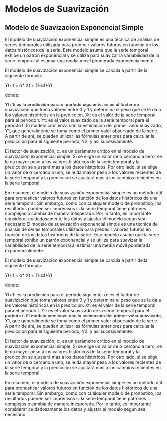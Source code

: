 # Modelos de Suavización 

## Modelo de Suavizacion Exponencial Simple

El modelo de suavización exponencial simple es una técnica de análisis de series temporales utilizada para predecir valores futuros en función de los datos históricos de la serie. Este modelo asume que la serie temporal exhibe un patrón exponencial y se utiliza para suavizar la variabilidad de la serie temporal al estimar una media móvil ponderada exponencialmente.

El modelo de suavización exponencial simple se calcula a partir de la siguiente fórmula:

Yt+1 = α* Xt + (1-α)*Yt

donde:

Yt+1: es la predicción para el período siguiente.
α: es el factor de suavización que toma valores entre 0 y 1 y determina el peso que se le da a los valores históricos en la predicción.
Xt: es el valor de la serie temporal para el período t.
Yt: es el valor suavizado de la serie temporal para el período t.
El modelo comienza con la estimación del primer valor suavizado, Y1, que generalmente se toma como el primer valor observado de la serie. A partir de ahí, se pueden utilizar las fórmulas anteriores para calcular la predicción para el siguiente período, Y2, y así sucesivamente.

El factor de suavización, α, es un parámetro crítico en el modelo de suavización exponencial simple. Si se elige un valor de α cercano a cero, se le da mayor peso a los valores históricos de la serie temporal y la predicción se ajustará más a los datos históricos. Por otro lado, si se elige un valor de α cercano a uno, se le da mayor peso a los valores recientes de la serie temporal y la predicción se ajustará más a los cambios recientes en la serie temporal.

En resumen, el modelo de suavización exponencial simple es un método útil para pronosticar valores futuros en función de los datos históricos de una serie temporal. Sin embargo, como con cualquier modelo de pronóstico, los resultados pueden ser imprecisos si la serie temporal tiene patrones complejos o cambia de manera inesperada. Por lo tanto, es importante considerar cuidadosamente los datos y ajustar el modelo según sea necesario.El modelo de suavización exponencial simple es una técnica de análisis de series temporales utilizada para predecir valores futuros en función de los datos históricos de la serie. Este modelo asume que la serie temporal exhibe un patrón exponencial y se utiliza para suavizar la variabilidad de la serie temporal al estimar una media móvil ponderada exponencialmente.

El modelo de suavización exponencial simple se calcula a partir de la siguiente fórmula:

Yt+1 = α* Xt + (1-α)*Yt

donde:

Yt+1: es la predicción para el período siguiente.
α: es el factor de suavización que toma valores entre 0 y 1 y determina el peso que se le da a los valores históricos en la predicción.
Xt: es el valor de la serie temporal para el período t.
Yt: es el valor suavizado de la serie temporal para el período t.
El modelo comienza con la estimación del primer valor suavizado, Y1, que generalmente se toma como el primer valor observado de la serie. A partir de ahí, se pueden utilizar las fórmulas anteriores para calcular la predicción para el siguiente período, Y2, y así sucesivamente.

El factor de suavización, α, es un parámetro crítico en el modelo de suavización exponencial simple. Si se elige un valor de α cercano a cero, se le da mayor peso a los valores históricos de la serie temporal y la predicción se ajustará más a los datos históricos. Por otro lado, si se elige un valor de α cercano a uno, se le da mayor peso a los valores recientes de la serie temporal y la predicción se ajustará más a los cambios recientes en la serie temporal.

En resumen, el modelo de suavización exponencial simple es un método útil para pronosticar valores futuros en función de los datos históricos de una serie temporal. Sin embargo, como con cualquier modelo de pronóstico, los resultados pueden ser imprecisos si la serie temporal tiene patrones complejos o cambia de manera inesperada. Por lo tanto, es importante considerar cuidadosamente los datos y ajustar el modelo según sea necesario.
